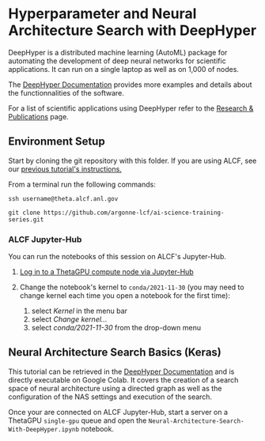 # Hyperparameter and Neural Architecture Search with DeepHyper

DeepHyper is a distributed machine learning (AutoML) package for automating the development of deep neural networks for scientific applications. It can run on a single laptop as well as on 1,000 of nodes.

The [DeepHyper Documentation](https://deephyper.readthedocs.io/en/latest/index.html) provides more examples and details about the functionnalities of the software.

For a list of scientific applications using DeepHyper refer to the [Research & Publications](https://deephyper.readthedocs.io/en/latest/research.html) page.

## Environment Setup

Start by cloning the git repository with this folder. If you are using ALCF, see our [previous tutorial's instructions.](https://github.com/argonne-lcf/ai-science-training-series/blob/main/00_introToAlcf/02_howToSetupEnvironment.md#git-repo)

From a terminal run the following commands:

```
ssh username@theta.alcf.anl.gov
```
```
git clone https://github.com/argonne-lcf/ai-science-training-series.git
```


### ALCF Jupyter-Hub

You can run the notebooks of this session on ALCF's Jupyter-Hub. 

1. [Log in to a ThetaGPU compute node via Jupyter-Hub](https://github.com/argonne-lcf/ai-science-training-series/blob/main/00_introToAlcf/04_jupyterNotebooks.md)

2. Change the notebook's kernel to `conda/2021-11-30` (you may need to change kernel each time you open a notebook for the first time):

    1. select *Kernel* in the menu bar
    1. select *Change kernel...*
    1. select *conda/2021-11-30* from the drop-down menu

## Neural Architecture Search Basics (Keras)

This tutorial can be retrieved in the [DeepHyper Documentation](https://deephyper.readthedocs.io/en/latest/tutorials/tutorials/colab/NAS_basic.html) and is directly executable on Google Colab. It covers the creation of a search space of neural architecture using a directed graph as well as the configuration of the NAS settings and execution of the search.

Once your are connected on ALCF Jupyter-Hub, start a server on a ThetaGPU `single-gpu` queue and open the `Neural-Architecture-Search-With-DeepHyper.ipynb` notebook.
